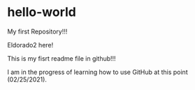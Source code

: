 # hello-world
My first Repository!!!


Eldorado2 here!

This is my fisrt readme file in github!!!

I am in the progress of learning how to use GitHub at this point (02/25/2021).

